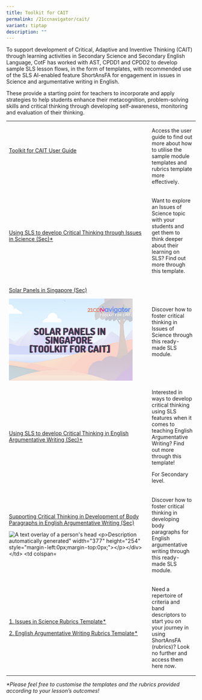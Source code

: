 ```yaml
---
title: Toolkit for CAIT
permalink: /21ccnavigator/cait/
variant: tiptap
description: ""
---
```

<p>To support development of Critical, Adaptive and Inventive Thinking (CAIT)
through learning activities in Secondary Science and Secondary English
Language, CotF has worked with AST, CPDD1 and CPDD2 to develop sample SLS
lesson flows, in the form of templates, with recommended use of the SLS
AI-enabled feature ShortAnsFA for engagement in issues in Science and argumentative
writing in English.</p>
<p></p>
<p>These provide a starting point for teachers to incorporate and apply strategies
to help students enhance their metacognition, problem-solving skills and
critical thinking through developing self-awareness, monitoring and evaluation
of their thinking.</p>
<table style="minWidth: 50px">
<colgroup>
<col>
<col>
</colgroup>
<tbody>
<tr>
<td rowspan="1" colspan="1">
<p><a href="https://for.edu.sg/caitguide" rel="noopener noreferrer nofollow" target="_blank"><u>Toolkit for CAIT User Guide</u></a>
</p>
<p>&nbsp;</p>
</td>
<td rowspan="1" colspan="1">
<p>Access the user guide to find out more about how to utilise the sample
module templates and rubrics template more effectively.</p>
</td>
</tr>
<tr>
<td rowspan="1" colspan="1">
<p><a href="https://for.edu.sg/caitsls-sci" rel="noopener noreferrer nofollow" target="_blank"><u>Using SLS to develop Critical Thinking through Issues in Science (Sec)*</u></a>
</p>
<div class="isomer-image-wrapper">
<img style="box-sizing: inherit; font-family: Lato, sans-serif; max-width: 100%; height: auto; display: block; margin: auto; width: 354.406px;" height="auto" width="100%" alt="" src="https://staging-lite.d1gzbi5ytn2i58.amplifyapp.com/images/Screenshot_2024_07_02_at_1_52_33_PM.png">
</div>
</td>
<td rowspan="1" colspan="1">
<p>Want to explore an Issues of Science topic with your students and get
them to think deeper about their learning on SLS? Find out more through
this template.</p>
</td>
</tr>
<tr>
<td rowspan="1" colspan="1">
<p><a href="http://for.edu.sg/caitsls-solarpanels" rel="noopener nofollow" target="_blank">Solar Panels in Singapore (Sec)</a>
</p>
<div class="isomer-image-wrapper">
<img style="width: 90%;" height="auto" width="100%" alt="" src="/images/Solar_Panel_Toolkit_.png">
</div>
</td>
<td rowspan="1" colspan="1">
<p>Discover how to foster critical thinking in Issues of Science through
this ready-made SLS module.</p>
<p></p>
</td>
</tr>
<tr>
<td rowspan="1" colspan="1">
<p><a href="https://for.edu.sg/caitsls-el" rel="noopener noreferrer nofollow" target="_blank"><u>Using SLS to develop Critical Thinking in English Argumentative Writing (Sec)*</u></a>
</p>
<div class="isomer-image-wrapper">
<img style="box-sizing: inherit; font-family: Lato, sans-serif; max-width: 100%; height: auto; display: block; margin: auto; width: 354.406px;" height="auto" width="100%" alt="" src="https://staging-lite.d1gzbi5ytn2i58.amplifyapp.com/images/Screenshot_2024_06_26_at_5_11_04_PM.png">
</div>
</td>
<td rowspan="1" colspan="1">
<p>Interested in ways to develop critical thinking using SLS features when
it comes to teaching English Argumentative Writing? Find out more through
this template!</p>
<p></p>
<p>For Secondary level.</p>
</td>
</tr>
<tr>
<td rowspan="1" colspan="1">
<p><a href="http://for.edu.sg/caitsls-paragraphs" rel="noopener nofollow" target="_blank">Supporting Critical Thinking in Development of Body Paragraphs in English Argumentative Writing (Sec)</a>
</p>
<div class="isomer-image-wrapper">
<img style="width: 90%;" height="auto" width="100%" alt="A text overlay of a person's head
<p>Description automatically generated&quot; width=&quot;377&quot; height=&quot;254&quot; style=&quot;margin-left:0px;margin-top:0px;&quot;></p></div>
</td>
<td colspan=" src="https://lh7-rt.googleusercontent.com/docsz/AD_4nXcWAlVDUGB4VYyiiv7cb12QjugS4envqQ1Hn5n5CJZT-cJbnVzdqLyaCcntKaW3vP8hlT4zh8onG3UN_FADoM2U0xjrdwB_Bw_yOP3xMEAANudn1hoHkxRXvWvrciMv1rl2sJ4GIycuXm82T_dmXOk?key=sGuPtGISBZqD9fl60NRSyvt7">
</div>
<p></p>
</td>
<td rowspan="1" colspan="1">
<p>Discover how to foster critical thinking in developing body paragraphs
for English argumentative writing through this ready-made SLS module.</p>
</td>
</tr>
<tr>
<td rowspan="1" colspan="1">
<p><a href="https://for.edu.sg/caitrubrics-sci" rel="noopener noreferrer nofollow" target="_blank"><u>1. Issues in Science Rubrics Template*</u></a>
</p>
<p><a href="https://for.edu.sg/caitrubrics-el" rel="noopener noreferrer nofollow" target="_blank"><u>2. English Argumentative Writing Rubrics Template*</u></a>
</p>
</td>
<td rowspan="1" colspan="1">
<p>Need a repertoire of criteria and band descriptors to start you on your
journey in using ShortAnsFA (rubrics)? Look no further and access them
here now.</p>
</td>
</tr>
</tbody>
</table>
<p><em>*Please feel free to customise the templates and the rubrics provided according to your lesson’s outcomes!</em>
</p>